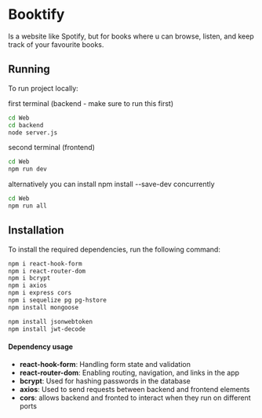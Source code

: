 # Booktify

Is a website like Spotify, but for books where u can browse, listen, and keep track of your favourite books.


## Running
To run project locally:

first terminal (backend - make sure to run this first)
``` bash
cd Web
cd backend
node server.js
```

second terminal (frontend)
``` bash
cd Web 
npm run dev 
```

alternatively you can install npm install --save-dev concurrently
``` bash
cd Web 
npm run all 
```

## Installation

To install the required dependencies, run the following command:

```bash
npm i react-hook-form 
npm i react-router-dom
npm i bcrypt
npm i axios
npm i express cors
npm i sequelize pg pg-hstore
npm install mongoose

npm install jsonwebtoken
npm install jwt-decode


```

#### Dependency usage
- **react-hook-form**: Handling form state and validation
- **react-router-dom**: Enabling routing, navigation, and links in the app
- **bcrypt**: Used for hashing passwords in the database
- **axios**: Used to send requests between backend and frontend elements
- **cors**: allows backend and fronted to interact when they run on different ports